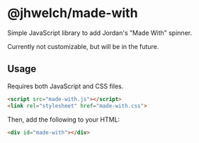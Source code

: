 # @jhwelch/made-with

Simple JavaScript library to add Jordan's "Made With" spinner.

Currently not customizable, but will be in the future.

## Usage

Requires both JavaScript and CSS files.

```html
<script src="made-with.js"></script>
<link rel="stylesheet" href="made-with.css">
```

Then, add the following to your HTML:

```html
<div id="made-with"></div>
```
